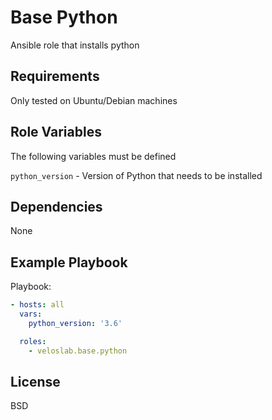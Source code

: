 Base Python
=========

Ansible role that installs python

Requirements
------------
Only tested on Ubuntu/Debian machines

Role Variables
--------------

The following variables must be defined

`python_version` - Version of Python that needs to be installed

Dependencies
------------
None

Example Playbook
----------------
Playbook:

```yaml
- hosts: all
  vars:
    python_version: '3.6'

  roles:
    - veloslab.base.python
```

License
-------

BSD

